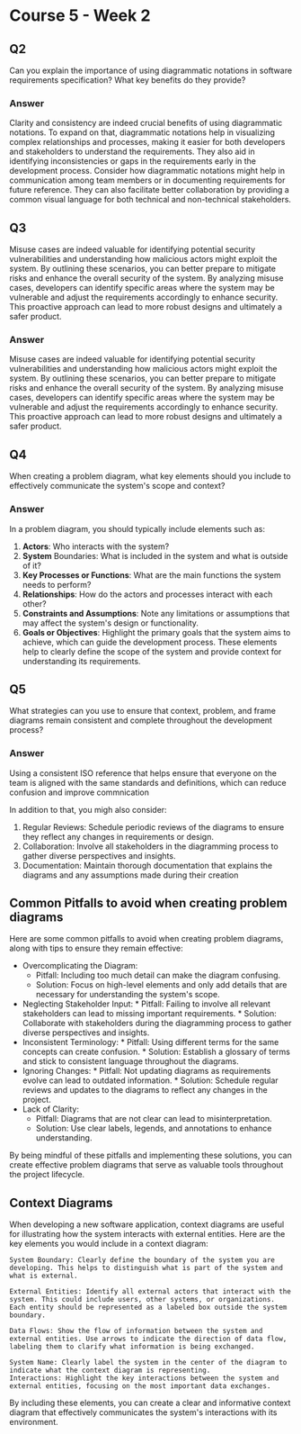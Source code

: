 # Course 5 - Week 2

## Q2
Can you explain the importance of using diagrammatic notations in software requirements specification? What key benefits do they provide?
 
### Answer

Clarity and consistency are indeed crucial benefits of using diagrammatic notations. 
To expand on that, diagrammatic notations help in visualizing complex relationships and processes, making it easier for both developers and stakeholders to understand the requirements. They also aid in identifying inconsistencies or gaps in the requirements early in the development process. Consider how diagrammatic notations might help in communication among team members or in documenting requirements for future reference. They can also facilitate better collaboration by providing a common visual language for both technical and non-technical stakeholders.

## Q3
Misuse cases are indeed valuable for identifying potential security vulnerabilities and understanding how malicious actors might exploit the system. By outlining these scenarios, you can better prepare to mitigate risks and enhance the overall security of the system. By analyzing misuse cases, developers can identify specific areas where the system may be vulnerable and adjust the requirements accordingly to enhance security. This proactive approach can lead to more robust designs and ultimately a safer product.

### Answer

Misuse cases are indeed valuable for identifying potential security vulnerabilities and understanding how malicious actors might exploit the system. By outlining these scenarios, you can better prepare to mitigate risks and enhance the overall security of the system. By analyzing misuse cases, developers can identify specific areas where the system may be vulnerable and adjust the requirements accordingly to enhance security. This proactive approach can lead to more robust designs and ultimately a safer product.

## Q4

When creating a problem diagram, what key elements should you include to effectively communicate the system's scope and context?

### Answer

In a problem diagram, you should typically include elements such as:
1. **Actors**: Who interacts with the system?
2. **System** Boundaries: What is included in the system and what is outside of it?
3. **Key Processes or Functions**: What are the main functions the system needs to perform?
4. **Relationships**: How do the actors and processes interact with each other?
5. **Constraints and Assumptions**: Note any limitations or assumptions that may affect the system's design or functionality.
6. **Goals or Objectives**: Highlight the primary goals that the system aims to achieve, which can guide the development process.
These elements help to clearly define the scope of the system and provide context for understanding its requirements.

## Q5
What strategies can you use to ensure that context, problem, and frame diagrams remain consistent and complete throughout the development process?

### Answer

Using a consistent ISO reference that helps ensure that everyone on the team is aligned with the same standards and definitions, which can reduce confusion and improve commnication

In addition to that, you migh also consider:
1. Regular Reviews: Schedule periodic reviews of the diagrams to ensure they reflect any changes in requirements or design.
2. Collaboration: Involve all stakeholders in the diagramming process to gather diverse perspectives and insights.
3. Documentation: Maintain thorough documentation that explains the diagrams and any assumptions made during their creation

## Common Pitfalls to avoid when creating problem diagrams
Here are some common pitfalls to avoid when creating problem diagrams, along with tips to ensure they remain effective:

* Overcomplicating the Diagram: 
	* Pitfall: Including too much detail can make the diagram confusing.
    * Solution: Focus on high-level elements and only add details that are necessary for understanding the system's scope.
* Neglecting Stakeholder Input: 
        * Pitfall: Failing to involve all relevant stakeholders can lead to missing important requirements.
        * Solution: Collaborate with stakeholders during the diagramming process to gather diverse perspectives and insights.
* Inconsistent Terminology: 
        * Pitfall: Using different terms for the same concepts can create confusion.
        * Solution: Establish a glossary of terms and stick to consistent language throughout the diagrams.
* Ignoring Changes: 
        * Pitfall: Not updating diagrams as requirements evolve can lead to outdated information.
        * Solution: Schedule regular reviews and updates to the diagrams to reflect any changes in the project.
* Lack of Clarity:
	* Pitfall: Diagrams that are not clear can lead to misinterpretation.
    * Solution: Use clear labels, legends, and annotations to enhance understanding.

By being mindful of these pitfalls and implementing these solutions, you can create effective problem diagrams that serve as valuable tools throughout the project lifecycle.

## Context Diagrams
When developing a new software application, context diagrams are useful for illustrating how the system interacts with external entities. Here are the key elements you would include in a context diagram:

    System Boundary: Clearly define the boundary of the system you are developing. This helps to distinguish what is part of the system and what is external.

    External Entities: Identify all external actors that interact with the system. This could include users, other systems, or organizations. Each entity should be represented as a labeled box outside the system boundary.

    Data Flows: Show the flow of information between the system and external entities. Use arrows to indicate the direction of data flow, labeling them to clarify what information is being exchanged.

    System Name: Clearly label the system in the center of the diagram to indicate what the context diagram is representing.
    Interactions: Highlight the key interactions between the system and external entities, focusing on the most important data exchanges.

By including these elements, you can create a clear and informative context diagram that effectively communicates the system's interactions with its environment.
